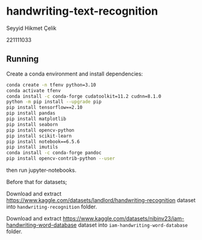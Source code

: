 # handwriting-text-recognition

Seyyid Hikmet Çelik

221111033

## Running

Create a conda environment and install dependencies:

```bash
conda create -n tfenv python=3.10
conda activate tfenv
conda install -c conda-forge cudatoolkit=11.2 cudnn=8.1.0
python -m pip install --upgrade pip
pip install tensorflow==2.10
pip install pandas
pip install matplotlib
pip install seaborn
pip install opencv-python
pip install scikit-learn
pip install notebook==6.5.6
pip install imutils
conda install -c conda-forge pandoc
pip install opencv-contrib-python --user
```

then run jupyter-notebooks.

Before that for datasets;

Download and extract https://www.kaggle.com/datasets/landlord/handwriting-recognition dataset into `handwriting-recognition` folder.

Download and extract https://www.kaggle.com/datasets/nibinv23/iam-handwriting-word-database dataset into `iam-handwriting-word-database` folder.


